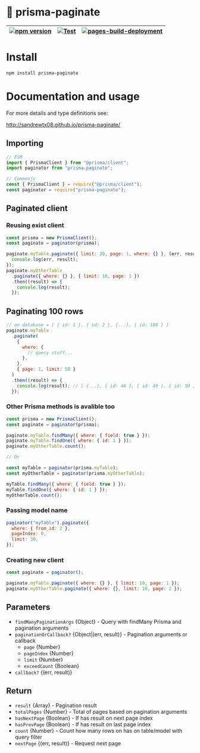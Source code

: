 # 📖 prisma-paginate

| [![npm version](https://badge.fury.io/js/prisma-paginate.svg)](https://badge.fury.io/js/prisma-paginate) | [![Test](https://github.com/sandrewTx08/prisma-paginate/actions/workflows/test.yaml/badge.svg)](https://github.com/sandrewTx08/prisma-paginate/actions/workflows/test.yaml) | [![pages-build-deployment](https://github.com/sandrewTx08/prisma-paginate/actions/workflows/pages/pages-build-deployment/badge.svg)](https://github.com/sandrewTx08/prisma-paginate/actions/workflows/pages/pages-build-deployment) |
| -------------------------------------------------------------------------------------------------------- | --------------------------------------------------------------------------------------------------------------------------------------------------------------------------- | ----------------------------------------------------------------------------------------------------------------------------------------------------------------------------------------------------------------------------------- |

# Install

`npm install prisma-paginate`

# Documentation and usage

For more details and type definitions see:

http://sandrewtx08.github.io/prisma-paginate/

## Importing

```js
// ESM
import { PrismaClient } from "@prisma/client";
import paginator from "prisma-paginate";

// Commonjs
const { PrismaClient } = require("@prisma/client");
const paginator = require("prisma-paginate");
```

## Paginated client

### Reusing exist client

```js
const prisma = new PrismaClient();
const paginate = paginator(prisma);

paginate.myTable.paginate({ limit: 20, page: 1, where: {} }, (err, result) => {
  console.log(err, result);
});
paginate.myOtherTable
  .paginate({ where: {} }, { limit: 10, page: 1 })
  .then((result) => {
    console.log(result);
  });
```

## Paginating 100 rows

```js
// on database = [ { id: 1 }, { id: 2 }, {...}, { id: 100 } ]
paginate.myTable
  .paginate(
    {
      where: {
        // query stuff...
      },
    },
    { page: 1, limit: 50 }
  )
  .then((result) => {
    console.log(result); // [ {...}, { id: 48 }, { id: 49 }, { id: 50 } ]
  });
```

### Other Prisma methods is avalible too

```js
const prisma = new PrismaClient();
const paginate = paginator(prisma);

paginate.myTable.findMany({ where: { field: true } });
paginate.myTable.findOne({ where: { id: 1 } });
paginate.myOtherTable.count();

// Or

const myTable = paginator(prisma.myTable);
const myOtherTable = paginator(prisma.myOtherTable);

myTable.findMany({ where: { field: true } });
myTable.findOne({ where: { id: 1 } });
myOtherTable.count();
```

### Passing model name

```js
paginator("myTable").paginate({
  where: { from_id: 2 },
  pageIndex: 0,
  limit: 30,
});
```

### Creating new client

```js
const paginate = paginator();

paginate.myTable.paginate({ where: {} }, { limit: 10, page: 1 });
paginate.myOtherTable.paginate({ where: {}, limit: 10, page: 2 });
```

## Parameters

- `findManyPaginationArgs` {Object} - Query with findMany Prisma and pagination arguments
- `paginationOrCallback?` {Object|(err, result)} - Pagination arguments or callback
  - `page` {Number}
  - `pageIndex` {Number}
  - `limit` {Number}
  - `exceedCount` {Boolean}
- `callback?` {(err, result)}

## Return

- `result` {Array} - Pagination result
- `totalPages` {Number} - Total of pages based on pagination arguments
- `hasNextPage` {Boolean} - If has result on next page index
- `hasPrevPage` {Boolean} - If has result on last page index
- `count` {Number} - Count how many rows on has on table/model with query filter
- `nextPage` {(err, result)} - Request next page
